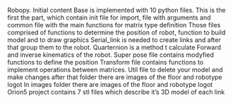 Robopy. Initial content
Base is implemented with 10 python files. This is the first the part, which contain init file for import, file with arguments and common file with the main functions for matrix type definition
Those files comprised of functions to determine the position of robot, function to build model and to draw graphics
Serial_link is needed to create links and after that group them to the robot. Quarternion is a method t calculate Forward and inverse kinematics of the robot. Super pose file contains modyfied functions to define the position
Transform file contains functions to implement operations between matrices. Util file to delete your model and make changes after that
folder there are images of the floor and robotype logot
In images folder there are images of the floor and robotype logot
Orion5 project contains 7 stl files which describe it’s 3D model of each link
